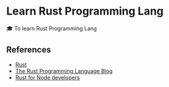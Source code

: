 # Learn Rust Programming Lang

:mortar_board: To learn Rust Programming Lang

## References

* [Rust](https://www.rust-lang.org/en-US/)
* [The Rust Programming Language Blog](https://blog.rust-lang.org/)
* [Rust for Node developers](https://github.com/Mercateo/rust-for-node-developers)
